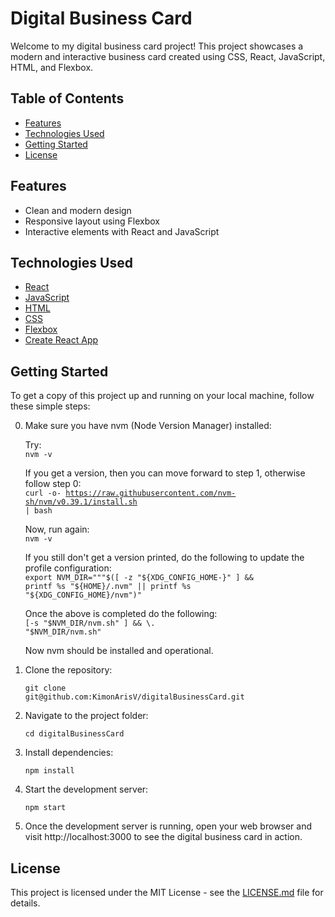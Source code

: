 # Digital Business Card

Welcome to my digital business card project! This project showcases a modern and interactive business card created using CSS, React, JavaScript, HTML, and Flexbox.

## Table of Contents

<!-- - [Demo](#demo)} -->
- [Features](#features)
- [Technologies Used](#technologies-used)
- [Getting Started](#getting-started)
- [License](#license)
<!-- - [Usage](#usage) -->
<!-- - [Contributing](#contributing) -->

<!-- ## Demo

[![Demo](demo.gif)](demo-link)

Check out the live demo [here](demo-link). -->

## Features

- Clean and modern design
- Responsive layout using Flexbox
- Interactive elements with React and JavaScript

## Technologies Used

- [React](https://reactjs.org/)
- [JavaScript](https://www.javascript.com/)
- [HTML](https://developer.mozilla.org/en-US/docs/Web/HTML)
- [CSS](https://developer.mozilla.org/en-US/docs/Web/CSS)
- [Flexbox](https://developer.mozilla.org/en-US/docs/Web/CSS/CSS_flexible_box_layout/Basic_concepts_of_flexbox)
- [Create React App](https://create-react-app.dev/)

## Getting Started

To get a copy of this project up and running on your local machine, follow these simple steps:

0. Make sure you have nvm (Node Version Manager) installed:

    Try:<br>
    <code>nvm -v</code>

    If you get a version, then you can move forward to step 1, otherwise follow step 0:<br>
    <code>curl -o- https://raw.githubusercontent.com/nvm-sh/nvm/v0.39.1/install.sh | bash</code>

    Now, run again:<br>
    <code>nvm -v</code>

    If you still don't get a version printed, do the following to update the profile configuration:<br>
    <code>export NVM_DIR="""<area>$([ -z "${XDG_CONFIG_HOME-}" ] && printf %s "${HOME}/.nvm" || printf %s "${XDG_CONFIG_HOME}/nvm")"</code>

    Once the above is completed do the following:<br>
    <code>[-s "$NVM_DIR/nvm.sh" ] && \. "$NVM_DIR/nvm.sh"</code>

    Now nvm should be installed and operational. 

    <!-- Helpful link on this process: https://www.freecodecamp.org/news/node-version-manager-nvm-install-guide/-->

1. Clone the repository:

   <code>git clone git<span>@</span>github.com:KimonArisV/digitalBusinessCard.git</code>

2. Navigate to the project folder:

    <code>cd digitalBusinessCard</code>

3. Install dependencies:

    <code>npm install</code>

4. Start the development server:

    <code>npm start</code>

5. Once the development server is running, open your web browser and visit http://localhost:3000 to see the digital business card in action.

## License

This project is licensed under the MIT License - see the [LICENSE.md](https://github.com/KimonArisV/digitalBusinessCard/blob/main/LICENSE.md) file for details.

